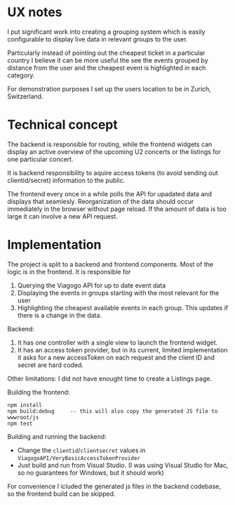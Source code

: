 UX notes
========
I put significant work into creating a grouping system which is easily configurable to display live data in relevant groups to the user.

Particularly instead of pointing out the cheapest ticket in a particular country I believe it can be more useful the see the events grouped by distance from the user and the cheapest event is highlighted in each category.

For demonstration purposes I set up the users location to be in Zurich, Switzerland.



Technical concept
=============

The backend is responsible for routing, while the frontend widgets can display an active overview of the upcoming U2 concerts or the listings for one particular concert. 

It is backend responsibility to aquire access tokens (to avoid sending out clientid/secret) information to the public.

The frontend every once in a while polls the API for upadated data and displays that seamlesly.
Reorganization of the data should occur immediately in the browser without page reload. If the amount of data is too large it can involve a new API request.


Implementation
==============

The project is split to a backend and frontend components.
Most of the logic is in the frontend. It is responsible for
1. Querying the Viagogo API for up to date event data
1. Displaying the events in groups starting with the most relevant for the user
1. Highlighting the cheapest available events in each group. This updates if there is a change in the data.

Backend:
1. It has one controller with a single view to launch the frontend widget.
1. It has an access token provider, but in its current, limited implementation it asks for a new accessToken on each request and the client ID and secret are hard coded.

Other limitations: I did not have enought time to create a Listings page.

Building the frontend:
    
    npm install
    npm build:debug     -- this will also copy the generated JS file to wwwroot/js
    npm test


Building and running the backend: 
 * Change the `clientid`/`clientsecret` values in `ViagogoAPI/VeryBasicAccessTokenProvider`
 * Just build and run from Visual Studio. (I was using Visual Studio for Mac, so no guarantees for Windows, but it should work)

For convenience I icluded the generated js files in the backend codebase, so the frontend build can be skipped.

